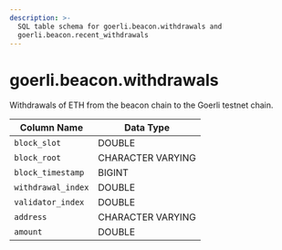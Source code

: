 ```yaml
---
description: >-
  SQL table schema for goerli.beacon.withdrawals and
  goerli.beacon.recent_withdrawals
---
```


# goerli.beacon.withdrawals

Withdrawals of ETH from the beacon chain to the Goerli testnet chain.

| Column Name        | Data Type         |
| ------------------ | ----------------- |
| `block_slot`       | DOUBLE            |
| `block_root`       | CHARACTER VARYING |
| `block_timestamp`  | BIGINT            |
| `withdrawal_index` | DOUBLE            |
| `validator_index`  | DOUBLE            |
| `address`          | CHARACTER VARYING |
| `amount`           | DOUBLE            |
